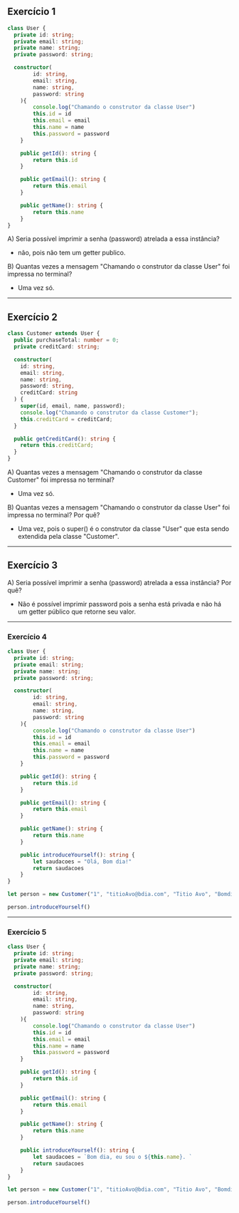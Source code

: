 ## Exercício 1

```typescript
class User {
  private id: string;
  private email: string;
  private name: string;
  private password: string;

  constructor(
		id: string,
		email: string,
		name: string,
		password: string
	){
		console.log("Chamando o construtor da classe User")
		this.id = id
		this.email = email
		this.name = name 
		this.password = password
	}

	public getId(): string {
		return this.id
	}

	public getEmail(): string {
		return this.email
	}

	public getName(): string {
		return this.name
	}
}
```

A) Seria possível imprimir a senha (password) atrelada a essa instância?

- não, pois não tem um getter publico.

B) Quantas vezes a mensagem "Chamando o construtor da classe User" foi impressa no terminal?

- Uma vez só.

---

## Exercício 2

```typescript
class Customer extends User {
  public purchaseTotal: number = 0;
  private creditCard: string;

  constructor(
    id: string,
    email: string,
    name: string,
    password: string,
    creditCard: string
  ) {
    super(id, email, name, password);
    console.log("Chamando o construtor da classe Customer");
    this.creditCard = creditCard;
  }

  public getCreditCard(): string {
    return this.creditCard;
  }
}
```

A) Quantas vezes a mensagem "Chamando o construtor da classe Customer" foi impressa no terminal? 

- Uma vez só.

B) Quantas vezes a mensagem "Chamando o construtor da classe User" foi impressa no terminal? Por quê?

- Uma vez, pois o super() é o construtor da classe "User" que esta sendo extendida pela classe "Customer".

---

## Exercício 3

A) Seria possível imprimir a senha (password) atrelada a essa instância? Por quê?

- Não é possível imprimir password pois a senha está privada e não há um getter público que retorne seu valor.

---

### Exercício 4

```typescript
class User {
  private id: string;
  private email: string;
  private name: string;
  private password: string;

  constructor(
		id: string,
		email: string,
		name: string,
		password: string
	){
		console.log("Chamando o construtor da classe User")
		this.id = id
		this.email = email
		this.name = name 
		this.password = password
	}

	public getId(): string {
		return this.id
	}

	public getEmail(): string {
		return this.email
	}

	public getName(): string {
		return this.name
	}

    public introduceYourself(): string {
        let saudacoes = "Olá, Bom dia!"
        return saudacoes
    }
}
```
```typescript
let person = new Customer("1", "titioAvo@bdia.com", "Titio Avo", "Bomdia", "visa")

person.introduceYourself()
```

---
### Exercício 5

```typescript
class User {
  private id: string;
  private email: string;
  private name: string;
  private password: string;

  constructor(
		id: string,
		email: string,
		name: string,
		password: string
	){
		console.log("Chamando o construtor da classe User")
		this.id = id
		this.email = email
		this.name = name 
		this.password = password
	}

	public getId(): string {
		return this.id
	}

	public getEmail(): string {
		return this.email
	}

	public getName(): string {
		return this.name
	}

    public introduceYourself(): string {
        let saudacoes = `Bom dia, eu sou o ${this.name}. `
        return saudacoes
    }
}
```
```typescript
let person = new Customer("1", "titioAvo@bdia.com", "Titio Avo", "Bomdia", "visa")

person.introduceYourself()
```